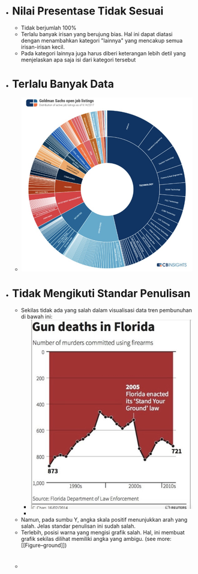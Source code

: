 - # Nilai Presentase Tidak Sesuai
	- Tidak berjumlah 100%
	- Terlalu banyak irisan yang berujung bias. Hal ini dapat diatasi dengan menambahkan kategori "lainnya" yang mencakup semua irisan-irisan kecil.
	- Pada kategori lainnya juga harus diberi keterangan lebih detil yang menjelaskan apa saja isi dari kategori tersebut
- # Terlalu Banyak Data
	- ![image.png](../assets/image_1665290071208_0.png)
- # Tidak Mengikuti Standar Penulisan
	- Sekilas tidak ada yang salah dalam visualisasi data tren pembunuhan di bawah ini:
		- ![image.png](../assets/image_1665290570593_0.png)
		-
	- Namun, pada sumbu Y, angka skala positif menunjukkan arah yang salah. Jelas standar penulisan ini sudah salah.
	- Terlebih, posisi warna yang mengisi grafik salah. Hal, ini membuat grafik sekilas dilihat memiliki angka yang ambigu. (see more: [[Figure–ground]])
	- #